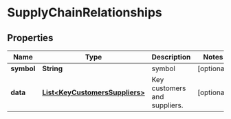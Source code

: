 

# SupplyChainRelationships


## Properties

| Name | Type | Description | Notes |
|------------ | ------------- | ------------- | -------------|
|**symbol** | **String** | symbol |  [optional] |
|**data** | [**List&lt;KeyCustomersSuppliers&gt;**](KeyCustomersSuppliers.md) | Key customers and suppliers. |  [optional] |



